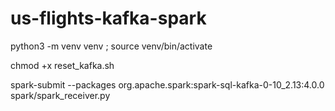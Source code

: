 # us-flights-kafka-spark

python3 -m venv venv ; source venv/bin/activate

chmod +x reset_kafka.sh

spark-submit --packages org.apache.spark:spark-sql-kafka-0-10_2.13:4.0.0 spark/spark_receiver.py
